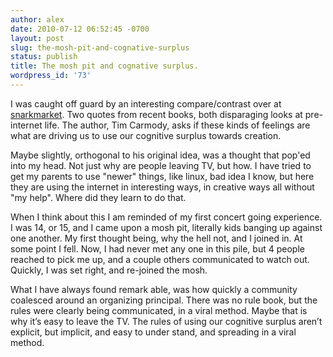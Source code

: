 ```yaml
---
author: alex
date: 2010-07-12 06:52:45 -0700
layout: post
slug: the-mosh-pit-and-cognative-surplus
status: publish
title: The mosh pit and cognative surplus.
wordpress_id: '73'
---
```


I was caught off guard by an interesting compare/contrast over at
[snarkmarket](http://snarkmarket.com/2010/5832). Two quotes from recent
books, both disparaging looks at pre-internet life. The author, Tim
Carmody, asks if these kinds of feelings are what are driving us to use
our cognitive surplus towards creation.

Maybe slightly, orthogonal to his original idea, was a thought that
pop'ed into my head. Not just why are people leaving TV, but how. I have
tried to get my parents to use "newer" things, like linux, bad idea I
know, but here they are using the internet in interesting ways, in
creative ways all without "my help". Where did they learn to do that.

When I think about this I am reminded of my first concert going
experience. I was 14, or 15, and I came upon a mosh pit, literally kids
banging up against one another. My first thought being, why the hell
not, and I joined in. At some point I fell. Now, I had never met any one
in this pile, but 4 people reached to pick me up, and a couple others
communicated to watch out. Quickly, I was set right, and re-joined the
mosh.

What I have always found remark able, was how quickly a community
coalesced around an organizing principal. There was no rule book, but
the rules were clearly being communicated, in a viral method. Maybe that
is why it’s easy to leave the TV. The rules of using our cognitive
surplus aren’t explicit, but implicit, and easy to under stand, and
spreading in a viral method.
